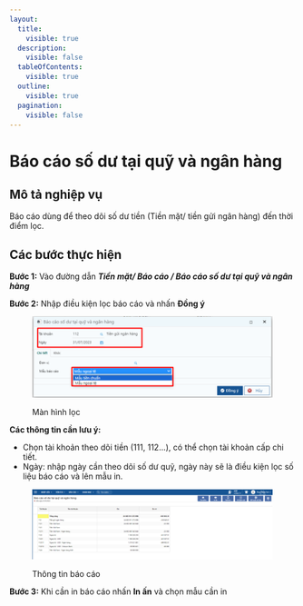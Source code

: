 ```yaml
---
layout:
  title:
    visible: true
  description:
    visible: false
  tableOfContents:
    visible: true
  outline:
    visible: true
  pagination:
    visible: false
---
```


# Báo cáo số dư tại quỹ và ngân hàng

## Mô tả nghiệp vụ

Báo cáo dùng để theo dõi số dư tiền (Tiền mặt/ tiền gửi ngân hàng) đến thời điểm lọc.

## Các bước thực hiện

**Bước 1:** Vào đường dẫn _**Tiền mặt/ Báo cáo / Báo cáo số dư tại quỹ và ngân hàng**_

**Bước 2:** Nhập điều kiện lọc báo cáo và nhấn **Đồng ý**

<figure><img src="../../.gitbook/assets/image (6).png" alt=""><figcaption><p>Màn hình lọc</p></figcaption></figure>

**Các thông tin cần lưu ý:**

* Chọn tài khoản theo dõi tiền (111, 112...), có thể chọn tài khoản cấp chi tiết.
* Ngày: nhập ngày cần theo dõi số dư quỹ, ngày này sẽ là điều kiện lọc số liệu báo cáo và lên mẫu in.

<figure><img src="../../.gitbook/assets/image (7).png" alt=""><figcaption><p>Thông tin báo cáo</p></figcaption></figure>

**Bước 3:** Khi cần in báo cáo nhấn **In ấn** và chọn mẫu cần in

<figure><img src="https://github.com/anhplm/TC-KT/blob/main/.gitbook/assets/sb_3%20(3).png" alt=""><figcaption></figcaption></figure>
